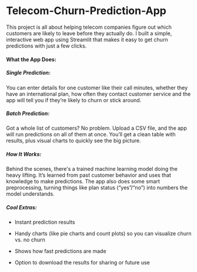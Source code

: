 # Telecom-Churn-Prediction-App


This project is all about helping telecom companies figure out which customers are likely to leave before they actually do. I built a simple, interactive web app using Streamlit that makes it easy to get churn predictions with just a few clicks.

#### What the App Does:
##### Single Prediction: 
You can enter details for one customer like their call minutes, whether they have an international plan, how often they contact customer service and the app will tell you if they’re likely to churn or stick around.

##### Batch Prediction: 
Got a whole list of customers? No problem. Upload a CSV file, and the app will run predictions on all of them at once. You’ll get a clean table with results, plus visual charts to quickly see the big picture.

##### How It Works:
Behind the scenes, there's a trained machine learning model doing the heavy lifting. It’s learned from past customer behavior and uses that knowledge to make predictions. The app also does some smart preprocessing, turning things like plan status (“yes”/“no”) into numbers the model understands.

##### Cool Extras:
* Instant prediction results

* Handy charts (like pie charts and count plots) so you can visualize churn vs. no churn

* Shows how fast predictions are made

* Option to download the results for sharing or future use

